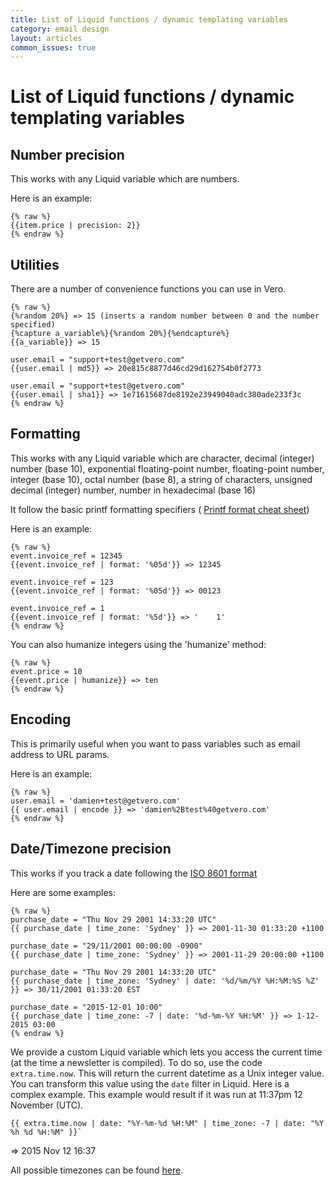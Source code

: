 ```yaml
---
title: List of Liquid functions / dynamic templating variables
category: email design
layout: articles
common_issues: true
---
```


# List of Liquid functions / dynamic templating variables
    
## Number precision

This works with any Liquid variable which are numbers.

Here is an example:

	{% raw %}
	{{item.price | precision: 2}}
	{% endraw %}
 
## Utilities

There are a number of convenience functions you can use in Vero. 
	
	{% raw %}
	{%random 20%} => 15 (inserts a random number between 0 and the number specified)
	{%capture a_variable%}{%random 20%}{%endcapture%}
	{{a_variable}} => 15

	user.email = "support+test@getvero.com"
	{{user.email | md5}} => 20e815c8877d46cd29d162754b0f2773

	user.email = "support+test@getvero.com"
	{{user.email | sha1}} => 1e71615687de8192e23949040adc380ade233f3c
	{% endraw %}

## Formatting

This works with any Liquid variable which are character, decimal (integer) number (base 10), exponential floating-point number, floating-point number, integer (base 10), octal number (base 8), a string of characters, unsigned decimal (integer) number, number in hexadecimal (base 16)
	
It follow the basic printf formatting specifiers (
[Printf format cheat sheet](http://alvinalexander.com/programming/printf-format-cheat-sheet))
 
Here is an example:

	{% raw %}
	event.invoice_ref = 12345
	{{event.invoice_ref | format: '%05d'}} => 12345

	event.invoice_ref = 123
	{{event.invoice_ref | format: '%05d'}} => 00123

	event.invoice_ref = 1
	{{event.invoice_ref | format: '%5d'}} => '    1'
	{% endraw %}
 
You can also humanize integers using the 'humanize' method:

	{% raw %}
	event.price = 10
	{{event.price | humanize}} => ten
	{% endraw %}
	
## Encoding

This is primarily useful when you want to pass variables such as email address to URL params.

Here is an example:

	{% raw %}
	user.email = 'damien+test@getvero.com'
	{{ user.email | encode }} => 'damien%2Btest%40getvero.com'
	{% endraw %}

## Date/Timezone precision

This works if you track a date following the [ISO 8601 format](https://en.wikipedia.org/wiki/ISO_8601)

Here are some examples:

	{% raw %}
	purchase_date = "Thu Nov 29 2001 14:33:20 UTC"
	{{ purchase_date | time_zone: 'Sydney' }} => 2001-11-30 01:33:20 +1100

	purchase_date = "29/11/2001 00:00:00 -0900"
	{{ purchase_date | time_zone: 'Sydney' }} => 2001-11-29 20:00:00 +1100

	purchase_date = "Thu Nov 29 2001 14:33:20 UTC"
	{{ purchase_date | time_zone: 'Sydney' | date: '%d/%m/%Y %H:%M:%S %Z' }} => 30/11/2001 01:33:20 EST
	
	purchase_date = "2015-12-01 10:00"
	{{ purchase_date | time_zone: -7 | date: '%d-%m-%Y %H:%M' }} => 1-12-2015 03:00
	{% endraw %}

We provide a custom Liquid variable which lets you access the current time (at the time a newsletter is compiled). To do so, use the code `extra.time.now`. This will return the current datetime as a Unix integer value. You can transform this value using the `date` filter in Liquid. Here is a complex example. This example would result if it was run at 11:37pm 12 November (UTC).

	{{ extra.time.now | date: "%Y-%m-%d %H:%M" | time_zone: -7 | date: "%Y %h %d %H:%M" }}`
 => 2015 Nov 12 16:37
	
All possible timezones can be found [here](http://apidock.com/rails/TimeZone).
